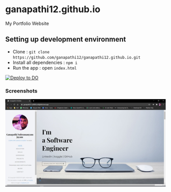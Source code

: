 # ganapathi12.github.io

My Portfolio Website

## Setting up development environment

- Clone : `git clone https://github.com/ganapathi12/ganapathi12.github.io.git`
- Install all dependencies : `npm i`
- Run the app : open `index.html`

[![Deploy to DO](https://mp-assets1.sfo2.digitaloceanspaces.com/deploy-to-do/do-btn-blue.svg)](https://cloud.digitalocean.com/apps/new?repo=https://github.com/ganapathi12/ganapathi12.github.io/tree/main)

### Screenshots

![Home Page](images/Capture.JPG)
